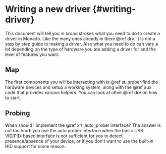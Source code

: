 # Writing a new driver {#writing-driver}

<!--
Copyright 2018-2020, Collabora, Ltd. and the Monado contributors
SPDX-License-Identifier: BSL-1.0
-->

This document will tell you in broad strokes what you need to do to create a
driver in Monado. Like the many ones already in there @ref drv. It is not a step
by step guide to making a driver. Also what you need to do can vary a lot
depending on the type of hardware you are adding a driver for and the level of
features you want.

## Map

The first components you will be interacting with is @ref st_prober find the
hardware devices and setup a working system, along with the @ref aux code that
provides various helpers. You can look at other @ref drv on how to start.

## Probing

When should I implement the @ref xrt_auto_prober interface? The answer is not
too hard: you use the auto prober interface when the basic USB VID/PID-based
interface is not sufficient for you to detect presence/absence of your device,
or if you don't want to use the built-in HID support for some reason.

